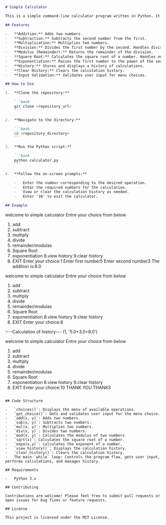 ```markdown
# Simple Calculator

This is a simple command-line calculator program written in Python. It provides basic arithmetic operations, square root, exponentiation, and history tracking.

## Features

-   **Addition:** Adds two numbers.
-   **Subtraction:** Subtracts the second number from the first.
-   **Multiplication:** Multiplies two numbers.
-   **Division:** Divides the first number by the second. Handles division by zero errors.
-   **Modulus (Remainder):** Returns the remainder of the division.
-   **Square Root:** Calculates the square root of a number. Handles negative input errors.
-   **Exponentiation:** Raises the first number to the power of the second.
-   **History:** Stores and displays a history of calculations.
-   **Clear History:** Clears the calculation history.
-   **Input Validation:** Validates user input for menu choices.

## How to Use

1.  **Clone the repository:**

    ```bash
    git clone <repository_url>
    ```

2.  **Navigate to the directory:**

    ```bash
    cd <repository_directory>
    ```

3.  **Run the Python script:**

    ```bash
    python calculator.py
    ```

4.  **Follow the on-screen prompts:**

    -   Enter the number corresponding to the desired operation.
    -   Enter the required numbers for the calculation.
    -   View or clear the calculation history as needed.
    -   Enter '10' to exit the calculator.

## Example

```
welcome to simple calculator
Entre your choice from below
1. add
2. subtract
3. multiply
4. divide
5. remainder/modulas
6. Square Root
7. exponentiation
8.view history
9.clear history
10. EXIT
Enter your choice:1
Enter first number5
Enter second number3
The addition is:8.0

welcome to simple calculator
Entre your choice from below
1. add
2. subtract
3. multiply
4. divide
5. remainder/modulas
6. Square Root
7. exponentiation
8.view history
9.clear history
10. EXIT
Enter your choice:8

:---Calculation of history---
(1, '5.0+3.0=8.0')

welcome to simple calculator
Entre your choice from below
1. add
2. subtract
3. multiply
4. divide
5. remainder/modulas
6. Square Root
7. exponentiation
8.view history
9.clear history
10. EXIT
Enter your choice:10
THANK YOU
THANKS
```

## Code Structure

-   `choices()`: Displays the menu of available operations.
-   `get_choice()`: Gets and validates user input for the menu choice.
-   `add(x, y)`: Adds two numbers.
-   `sub(x, y)`: Subtracts two numbers.
-   `mul(x, y)`: Multiplies two numbers.
-   `div(x, y)`: Divides two numbers.
-   `mod(x, y)`: Calculates the modulus of two numbers.
-   `sqrt(x)`: Calculates the square root of a number.
-   `expo(x,y)`: calculates the exponent of a number.
-   `view_history()`: Displays the calculation history.
-   `clear_history()`: Clears the calculation history.
-   The main `while` loop: Controls the program flow, gets user input, performs calculations, and manages history.

## Requirements

-   Python 3.x

## Contributing

Contributions are welcome! Please feel free to submit pull requests or open issues for bug fixes or feature requests.

## License

This project is licensed under the MIT License.
```
